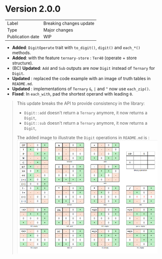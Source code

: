 # Version 2.0.0

|                  |                         |
|------------------|-------------------------|
| Label            | Breaking changes update |
| Type             | Major changes           |
| Publication date | WIP                     |

- **Added**: `DigitOperate` trait with `to_digit()`, `digit()` and `each_*()` methods.
- **Added**: with the feature `ternary-store` : `Ter40` (operate + store structure).
- (BC) **Updated**: `Add` and `Sub` outputs are now `Digit` instead of `Ternary` for `Digit`.
- **Updated** : replaced the code example with an image of truth tables in `README.md`.
- **Updated** : implementations of `Ternary` `&`, `|` and `^` now use `each_zip()`.
- **Fixed**: In `each_with`, pad the shortest operand with leading `0`.

> This update breaks the API to provide consistency in the library:
> 
> - `Digit::add` doesn't return a `Ternary` anymore, it now returns a `Digit`,
> - `Digit::sub` doesn't return a `Ternary` anymore, it now returns a `Digit`,
> 
> The added image to illustrate the `Digit` operations in `README.md` is :  
> ![Digit operations](../digit-operations.png)
> 